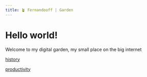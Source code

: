 ```yaml
---
title: 🪴 Fernandooff | Garden
---
```


# Hello world!

Welcome to my digital garden, my small place on the big internet

[history](Zettelkasten/history.md)

[productivity](Zettelkasten/productivity.md)
